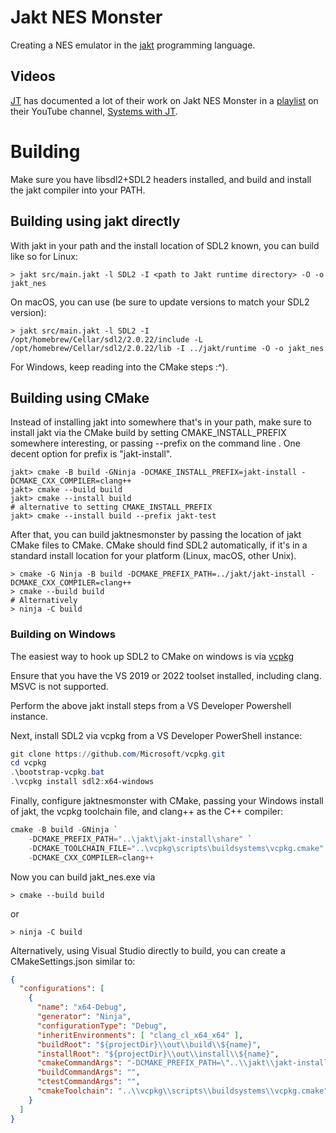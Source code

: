 # Jakt NES Monster

Creating a NES emulator in the [jakt](https://github.com/SerenityOS/jakt) programming language.

## Videos

[JT](https://github.com/jntrnr) has documented a lot of their work on Jakt NES Monster in a [playlist](https://www.youtube.com/playlist?list=PLP2yfE2-FXdQBRpnZbcObTe33-eSeSRYl) on their YouTube channel, [Systems with JT](https://www.youtube.com/c/SystemswithJT/featured). 

# Building

Make sure you have libsdl2+SDL2 headers installed, and build and install the jakt compiler into your PATH.

## Building using jakt directly

With jakt in your path and the install location of SDL2 known, you can build like so for Linux:

```
> jakt src/main.jakt -l SDL2 -I <path to Jakt runtime directory> -O -o jakt_nes
```

On macOS, you can use (be sure to update versions to match your SDL2 version):

```
> jakt src/main.jakt -l SDL2 -I /opt/homebrew/Cellar/sdl2/2.0.22/include -L /opt/homebrew/Cellar/sdl2/2.0.22/lib -I ../jakt/runtime -O -o jakt_nes
```

For Windows, keep reading into the CMake steps :^).

## Building using CMake

Instead of installing jakt into somewhere that's in your path, make sure to install jakt via the CMake build by setting CMAKE_INSTALL_PREFIX somewhere interesting, or passing --prefix on the command line . One decent option for prefix is "jakt-install".

```
jakt> cmake -B build -GNinja -DCMAKE_INSTALL_PREFIX=jakt-install -DCMAKE_CXX_COMPILER=clang++
jakt> cmake --build build
jakt> cmake --install build
# alternative to setting CMAKE_INSTALL_PREFIX
jakt> cmake --install build --prefix jakt-test
```

After that, you can build jaktnesmonster by passing the location of jakt CMake files to CMake. CMake should find SDL2 automatically, if it's in a standard install location for your platform (Linux, macOS, other Unix).

```
> cmake -G Ninja -B build -DCMAKE_PREFIX_PATH=../jakt/jakt-install -DCMAKE_CXX_COMPILER=clang++
> cmake --build build
# Alternatively
> ninja -C build
```

### Building on Windows

The easiest way to hook up SDL2 to CMake on windows is via [vcpkg](https://vcpkg.io/en/getting-started.html)

Ensure that you have the VS 2019 or 2022 toolset installed, including clang. MSVC is not supported.

Perform the above jakt install steps from a VS Developer Powershell instance.

Next, install SDL2 via vcpkg from a VS Developer PowerShell instance:

```powershell
git clone https://github.com/Microsoft/vcpkg.git
cd vcpkg
.\bootstrap-vcpkg.bat
.\vcpkg install sdl2:x64-windows
```

Finally, configure jaktnesmonster with CMake, passing your Windows install of jakt, the vcpkg toolchain file, and clang++ as the C++ compiler:

```powershell
cmake -B build -GNinja `
    -DCMAKE_PREFIX_PATH="..\jakt\jakt-install\share" `
    -DCMAKE_TOOLCHAIN_FILE="..\vcpkg\scripts\buildsystems\vcpkg.cmake" `
    -DCMAKE_CXX_COMPILER=clang++
```

Now you can build jakt_nes.exe via

```
> cmake --build build
```
or
```
> ninja -C build
```

Alternatively, using Visual Studio directly to build, you can create a CMakeSettings.json similar to:

```json
{
  "configurations": [
    {
      "name": "x64-Debug",
      "generator": "Ninja",
      "configurationType": "Debug",
      "inheritEnvironments": [ "clang_cl_x64_x64" ],
      "buildRoot": "${projectDir}\\out\\build\\${name}",
      "installRoot": "${projectDir}\\out\\install\\${name}",
      "cmakeCommandArgs": "-DCMAKE_PREFIX_PATH=\"..\\jakt\\jakt-install\\share\" ",
      "buildCommandArgs": "",
      "ctestCommandArgs": "",
      "cmakeToolchain": "..\\vcpkg\\scripts\\buildsystems\\vcpkg.cmake"
    }
  ]
}
```
